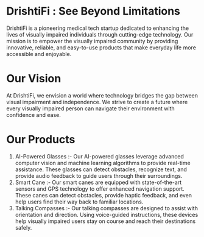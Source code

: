 # DrishtiFi : See Beyond Limitations
DrishtiFi is a pioneering medical tech startup dedicated to enhancing the lives of visually impaired individuals through cutting-edge technology. Our mission is to empower the visually impaired community by providing innovative, reliable, and easy-to-use products that make everyday life more accessible and enjoyable.
# Our Vision
At DrishtiFi, we envision a world where technology bridges the gap between visual impairment and independence. We strive to create a future where every visually impaired person can navigate their environment with confidence and ease.
# Our Products
1. AI-Powered Glasses :-
   Our AI-powered glasses leverage advanced computer vision and machine learning algorithms to provide real-time assistance. These glasses can detect obstacles, recognize text, and provide audio feedback to guide users through their surroundings.
2. Smart Cane :-
   Our smart canes are equipped with state-of-the-art sensors and GPS technology to offer enhanced navigation support. These canes can detect obstacles, provide haptic feedback, and even help users find their way back to familiar locations.
3. Talking Compasses :-
   Our talking compasses are designed to assist with orientation and direction. Using voice-guided instructions, these devices help visually impaired users stay on course and reach their destinations safely.
